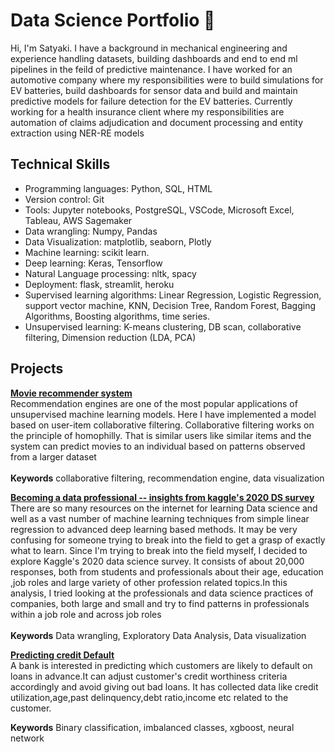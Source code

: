 # Data Science Portfolio 👋
Hi, I'm Satyaki. I have a background in mechanical engineering and experience handling datasets, building dashboards and end to end ml pipelines in the feild of predictive maintenance. I have worked for an automotive company  where  my responsibilities were to build simulations for EV batteries, build dashboards for sensor data and build and maintain predictive models for failure detection for the EV batteries. Currently working for a health insurance client where my responsibilities are automation of claims adjudication and document processing and entity extraction using NER-RE models


<h2>Technical Skills</h2>  

+ Programming languages: Python, SQL, HTML  
+ Version control: Git  
+ Tools: Jupyter notebooks, PostgreSQL, VSCode, Microsoft Excel, Tableau, AWS Sagemaker
+ Data wrangling:  Numpy, Pandas  
+ Data Visualization: matplotlib, seaborn, Plotly  
+ Machine learning: scikit learn. 
+ Deep learning:  Keras, Tensorflow  
+ Natural Language processing: nltk, spacy  
+ Deployment: flask, streamlit, heroku  
+ Supervised learning algorithms: Linear Regression, Logistic Regression, support vector machine, KNN, Decision Tree, Random Forest, Bagging Algorithms, Boosting algorithms, time series.  
+ Unsupervised learning: K-means clustering, DB scan, collaborative filtering, Dimension reduction (LDA, PCA)  


## Projects

[**Movie recommender system**](https://github.com/Satyaki9207/recommendation_system)  
Recommendation engines are one of the most popular applications of unsupervised machine learning models. Here I have implemented a model based on user-item collaborative filtering. Collaborative filtering works on the principle of homophilly. That is similar users like similar items and the system can predict movies to an individual based on patterns observed from a larger dataset
<br/>
<br/>
**Keywords** collaborative filtering, recommendation engine, data visualization



[**Becoming a data professional -- insights from kaggle's 2020 DS survey**](https://github.com/Satyaki9207/how-to-become-a-data-professional)  
There are so many resources on the internet for learning Data science and well as a vast number of machine learning techniques from simple linear regression to advanced deep learning based methods. It may be very confusing for someone trying to break into the field to get a grasp of exactly what to learn. Since I'm trying to break into the field myself, I decided to explore Kaggle's 2020 data science survey. It consists of about 20,000 responses, both from students and professionals about their age, education ,job roles and large variety of other profession related topics.In this analysis, I tried looking at the professionals and data science practices of companies, both large and small and try to find patterns in professionals within a job role and across job roles
<br/>
<br/>
**Keywords** Data wrangling, Exploratory Data Analysis, Data visualization

[**Predicting credit Default**](https://github.com/Satyaki9207/Loan_default_prediction)  
A bank is interested in predicting which customers are likely to default on loans in advance.It can adjust customer's credit worthiness criteria accordingly and avoid giving out bad loans. It has collected data like credit utilization,age,past delinquency,debt ratio,income etc related to the customer.  

**Keywords** Binary classification, imbalanced classes, xgboost, neural network




<!--
**Satyaki9207/Satyaki9207** is a ✨ _special_ ✨ repository because its `README.md` (this file) appears on your GitHub profile.

Here are some ideas to get you started:

- 🔭 I’m currently working on ...
- 🌱 I’m currently learning ...
- 👯 I’m looking to collaborate on ...
- 🤔 I’m looking for help with ...
- 💬 Ask me about ...
- 📫 How to reach me: ...
- 😄 Pronouns: ...
- ⚡ Fun fact: ...
-->
